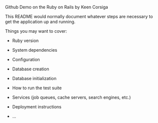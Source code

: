 Github Demo on the Ruby on Rails by Keen Corsiga

This README would normally document whatever steps are necessary to get the
application up and running.

Things you may want to cover:

* Ruby version

* System dependencies

* Configuration

* Database creation

* Database initialization

* How to run the test suite

* Services (job queues, cache servers, search engines, etc.)

* Deployment instructions

* ...
